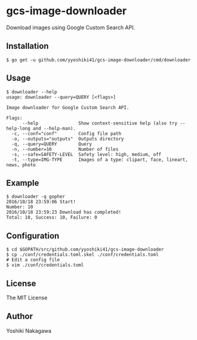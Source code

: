# gcs-image-downloader

Download images using Google Custom Search API.


## Installation

```shell
$ go get -u github.com/yyoshiki41/gcs-image-downloader/cmd/downloader
```

## Usage

```shell
$ downloader --help
usage: downloader --query=QUERY [<flags>]

Image downloader for Google Custom Search API.

Flags:
      --help               Show context-sensitive help (also try --help-long and --help-man).
  -c, --conf="conf"        Config file path
  -o, --outputs="outputs"  Outputs directory
  -q, --query=QUERY        Query
  -n, --number=10          Number of files
  -s, --safe=SAFETY-LEVEL  Safety level: high, medium, off
  -t, --type=IMG-TYPE      Images of a type: clipart, face, lineart, news, photo
```

## Example

```shell
$ downloader -q gopher
2016/10/18 23:59:06 Start!
Number: 10
2016/10/18 23:59:23 Download has completed!
Total: 10, Success: 10, Failure: 0
```

## Configuration

```shell
$ cd $GOPATH/src/github.com/yyoshiki41/gcs-image-downloader
$ cp ./conf/credentials.toml.skel ./conf/credentials.toml
# Edit a config file
$ vim ./conf/credentials.toml
```

## License 

The MIT License

## Author

Yoshiki Nakagawa
